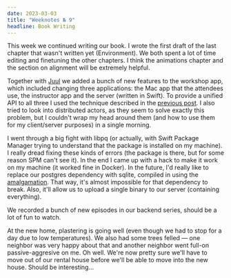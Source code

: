```yaml
---
date: 2023-03-03
title: "Weeknotes № 9"
headline: Book Writing
---
```


This week we continued writing our book. I wrote the first draft of the last chapter that wasn't written yet (Environment). We both spent a lot of time editing and finetuning the other chapters. I think the animations chapter and the section on alignment will be extremely helpful.

Together with [Juul](https://www.juulspee.nl) we added a bunch of new features to the workshop app, which included changing three applications: the Mac app that the attendees use, the instructor app and the server (written in Swift). To provide a unified API to all three I used the technique described in the [previous post](/post/simpler-swift-apis/). I also tried to look into distributed actors, as they seem to solve exactly this problem, but I couldn't wrap my head around them (and how to use them for my client/server purposes) in a single morning.

I went through a big fight with libpq (or actually, with Swift Package Manager trying to understand that the package is installed on my machine). I really dread fixing these kinds of errors (the package is there, but for some reason SPM can't see it). In the end I came up with a hack to make it work on my machine (it worked fine in Docker). In the future, I'd really like to replace our postgres dependency with sqlite, compiled in using the [amalgamation](https://www.sqlite.org/amalgamation.html). That way, it's almost impossible for that dependency to break. Also, it'll allow us to upload a single binary to our server (containing everything).

We recorded a bunch of new episodes in our backend series, should be a lot of fun to watch.

At the new home, plastering is going well (even though we had to stop for a day due to low temperatures). We also had some trees felled — one neighbor was very happy about that and another neighbor went full-on passive-aggresive on me. Oh well. We're now pretty sure we'll have to move out of our rental house before we'll be able to move into the new house. Should be interesting...
